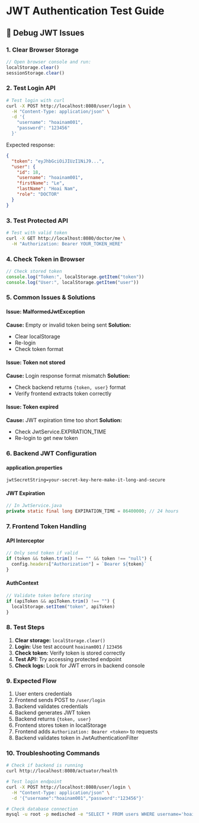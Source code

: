 # JWT Authentication Test Guide

## 🔧 Debug JWT Issues

### 1. Clear Browser Storage
```javascript
// Open browser console and run:
localStorage.clear()
sessionStorage.clear()
```

### 2. Test Login API
```bash
# Test login with curl
curl -X POST http://localhost:8080/user/login \
  -H "Content-Type: application/json" \
  -d '{
    "username": "hoainam001",
    "password": "123456"
  }'
```

Expected response:
```json
{
  "token": "eyJhbGciOiJIUzI1NiJ9...",
  "user": {
    "id": 18,
    "username": "hoainam001",
    "firstName": "Le",
    "lastName": "Hoai Nam",
    "role": "DOCTOR"
  }
}
```

### 3. Test Protected API
```bash
# Test with valid token
curl -X GET http://localhost:8080/doctor/me \
  -H "Authorization: Bearer YOUR_TOKEN_HERE"
```

### 4. Check Token in Browser
```javascript
// Check stored token
console.log("Token:", localStorage.getItem("token"))
console.log("User:", localStorage.getItem("user"))
```

### 5. Common Issues & Solutions

#### Issue: MalformedJwtException
**Cause:** Empty or invalid token being sent
**Solution:** 
- Clear localStorage
- Re-login
- Check token format

#### Issue: Token not stored
**Cause:** Login response format mismatch
**Solution:**
- Check backend returns `{token, user}` format
- Verify frontend extracts token correctly

#### Issue: Token expired
**Cause:** JWT expiration time too short
**Solution:**
- Check JwtService.EXPIRATION_TIME
- Re-login to get new token

### 6. Backend JWT Configuration

#### application.properties
```properties
jwtSecretString=your-secret-key-here-make-it-long-and-secure
```

#### JWT Expiration
```java
// In JwtService.java
private static final long EXPIRATION_TIME = 86400000; // 24 hours
```

### 7. Frontend Token Handling

#### API Interceptor
```javascript
// Only send token if valid
if (token && token.trim() !== "" && token !== "null") {
  config.headers["Authorization"] = `Bearer ${token}`
}
```

#### AuthContext
```javascript
// Validate token before storing
if (apiToken && apiToken.trim() !== "") {
  localStorage.setItem("token", apiToken)
}
```

### 8. Test Steps

1. **Clear storage:** `localStorage.clear()`
2. **Login:** Use test account `hoainam001` / `123456`
3. **Check token:** Verify token is stored correctly
4. **Test API:** Try accessing protected endpoint
5. **Check logs:** Look for JWT errors in backend console

### 9. Expected Flow

1. User enters credentials
2. Frontend sends POST to `/user/login`
3. Backend validates credentials
4. Backend generates JWT token
5. Backend returns `{token, user}`
6. Frontend stores token in localStorage
7. Frontend adds `Authorization: Bearer <token>` to requests
8. Backend validates token in JwtAuthenticationFilter

### 10. Troubleshooting Commands

```bash
# Check if backend is running
curl http://localhost:8080/actuator/health

# Test login endpoint
curl -X POST http://localhost:8080/user/login \
  -H "Content-Type: application/json" \
  -d '{"username":"hoainam001","password":"123456"}'

# Check database connection
mysql -u root -p medisched -e "SELECT * FROM users WHERE username='hoainam001'"
``` 